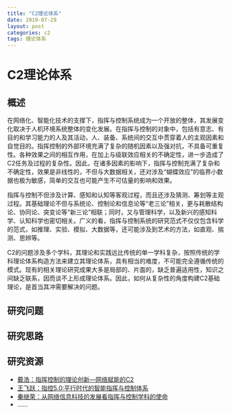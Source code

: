 ```yaml
---
title: "C2理论体系"
date: 2019-07-29
layout: post
categories: c2
tags: 理论体系
---
```


# C2理论体系

## 概述

在网络化、智能化技术的支撑下，指挥与控制系统成为一个开放的整体，其发展变化取决于人机环境系统整体的变化发展。在指挥与控制的对象中，包括有意志、有目的和学习能力的人及其活动，人、装备、系统间的交互中贯穿着人的主观因素和自觉目的。指挥控制的外部环境充满了复杂的随机因素以及强对抗，不具备可重复性。各种效果之间的相互作用，在加上与级联效应相关的不确定性，进一步造成了C2任务及过程的复杂性。因此，在诸多因素的影响下，指挥与控制充满了复杂和不确定性，效果是非线性的，不但与大数据相关，还对涉及“蝴蝶效应”的临界小数据也极为敏感，简单的交互也可能产生不可估量的影响和效果。

指挥与控制不但涉及计算、感知和认知等客观过程，而且还涉及猜测、筹划等主观过程。其基础理论不但与系统论、控制论和信息论等“老三论”相关，更与耗散结构论、协同论、突变论等“新三论”相联；同时，又与管理科学，以及新兴的感知科学、认知科学也密切相关。广义的看，指挥与控制系统的研究范式不仅仅包含科学的范式，如推理、实验、模拟、大数据等，还可能涉及到艺术的方法，如直观、揣测、思辨等。

C2的问题涉及多个学科，其理论和实践远比传统的单一学科复杂，按照传统的学科理论体系构造方法来建立其理论体系，具有相当的难度，不可能完全遵循传统的模式。现有的相关理论研究成果大多是局部的、片面的，缺乏普遍适用性，知识之间缺乏联系，因而谈不上形成理论体系。因此，如何从复杂性的角度构建C2基础理论，是首当其冲需要解决的问题。

## 研究问题

## 研究思路

## 研究资源
 - [戴浩：指挥控制的理论创新—网络赋能的C2](http://www.jc2.org.cn/CN/article/downloadArticleFile.do?attachType=PDF&id=17)
 - [王飞跃：指控5.0:平行时代的智能指挥与控制体系](http://www.jc2.org.cn/CN/article/downloadArticleFile.do?attachType=PDF&id=18)
 - [秦继荣：从网络信息科技的发展看指挥与控制学科的使命](http://www.wanfangdata.com.cn/details/detail.do?_type=perio&id=hlyzhkz200711001)
 - ......
